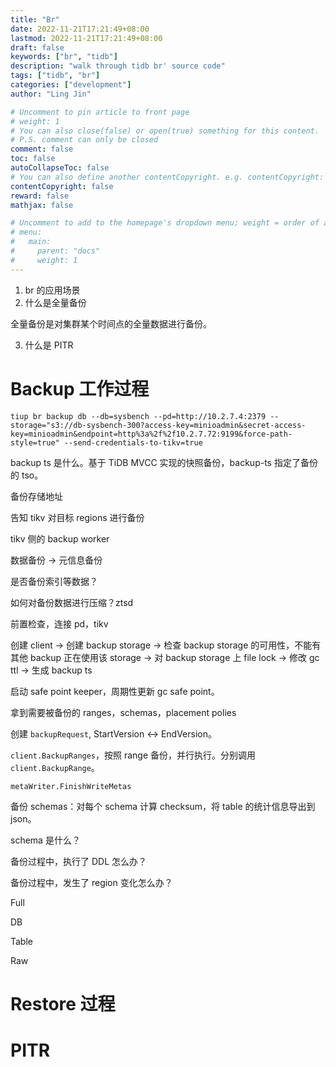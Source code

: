 ```yaml
---
title: "Br"
date: 2022-11-21T17:21:49+08:00
lastmod: 2022-11-21T17:21:49+08:00
draft: false
keywords: ["br", "tidb"]
description: "walk through tidb br' source code"
tags: ["tidb", "br"]
categories: ["development"]
author: "Ling Jin"

# Uncomment to pin article to front page
# weight: 1
# You can also close(false) or open(true) something for this content.
# P.S. comment can only be closed
comment: false
toc: false
autoCollapseToc: false
# You can also define another contentCopyright. e.g. contentCopyright: "This is another copyright."
contentCopyright: false
reward: false
mathjax: false

# Uncomment to add to the homepage's dropdown menu; weight = order of article
# menu:
#   main:
#     parent: "docs"
#     weight: 1
---
```


<!--more-->

1. br 的应用场景
2. 什么是全量备份

全量备份是对集群某个时间点的全量数据进行备份。

3. 什么是 PITR


# Backup 工作过程

```
tiup br backup db --db=sysbench --pd=http://10.2.7.4:2379 --storage="s3://db-sysbench-300?access-key=minioadmin&secret-access-key=minioadmin&endpoint=http%3a%2f%2f10.2.7.72:9199&force-path-style=true" --send-credentials-to-tikv=true
```

backup ts 是什么。基于 TiDB MVCC 实现的快照备份，backup-ts 指定了备份的 tso。

备份存储地址

告知 tikv 对目标 regions 进行备份

tikv 侧的 backup worker

数据备份 -> 元信息备份

是否备份索引等数据？

如何对备份数据进行压缩？ztsd


前置检查，连接 pd，tikv

创建 client -> 创建 backup storage -> 检查 backup storage 的可用性，不能有其他 backup 正在使用该 storage -> 对 backup storage 上 file lock -> 修改 gc ttl -> 生成 backup ts

启动 safe point keeper，周期性更新 gc safe point。

拿到需要被备份的 ranges，schemas，placement polies

创建 `backupRequest`, StartVersion <-> EndVersion。

`client.BackupRanges`，按照 range 备份，并行执行。分别调用 `client.BackupRange`。

`metaWriter.FinishWriteMetas`

备份 schemas：对每个 schema 计算 checksum，将 table 的统计信息导出到 json。

schema 是什么？









备份过程中，执行了 DDL 怎么办？

备份过程中，发生了 region 变化怎么办？




Full

DB

Table

Raw


# Restore 过程

# PITR